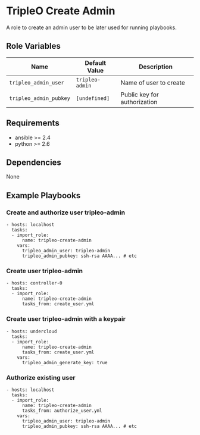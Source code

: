 # TripleO Create Admin #

A role to create an admin user to be later used for running playbooks.

## Role Variables ##

| Name              | Default Value       | Description           |
|-------------------|---------------------|-----------------------|
| `tripleo_admin_user` | `tripleo-admin`     | Name of user to create|
| `tripleo_admin_pubkey` | `[undefined]`     | Public key for authorization|

## Requirements ##

 - ansible >= 2.4
 - python >= 2.6

## Dependencies ##

None

## Example Playbooks ##

### Create and authorize user tripleo-admin ###
    - hosts: localhost
      tasks:
      - import_role:
          name: tripleo-create-admin
        vars:
          tripleo_admin_user: tripleo-admin
          tripleo_admin_pubkey: ssh-rsa AAAA... # etc

### Create user tripleo-admin ###
    - hosts: controller-0
      tasks:
      - import_role:
          name: tripleo-create-admin
          tasks_from: create_user.yml

### Create user tripleo-admin with a keypair ###
    - hosts: undercloud
      tasks:
      - import_role:
          name: tripleo-create-admin
          tasks_from: create_user.yml
        vars: 
          tripleo_admin_generate_key: true

### Authorize existing user ###

    - hosts: localhost
      tasks:
      - import_role:
          name: tripleo-create-admin
          tasks_from: authorize_user.yml
        vars:
          tripleo_admin_user: tripleo-admin
          tripleo_admin_pubkey: ssh-rsa AAAA... # etc
